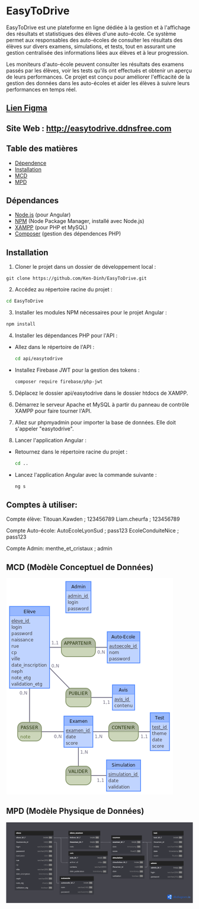 # EasyToDrive

EasyToDrive est une plateforme en ligne dédiée à la gestion et à l'affichage des résultats et statistiques des élèves d'une auto-école. Ce système permet aux responsables des auto-écoles de consulter les résultats des élèves sur divers examens, simulations, et tests, tout en assurant une gestion centralisée des informations liées aux élèves et à leur progression.

Les moniteurs d'auto-école peuvent consulter les résultats des examens passés par les élèves, voir les tests qu'ils ont effectués et obtenir un aperçu de leurs performances. Ce projet est conçu pour améliorer l'efficacité de la gestion des données dans les auto-écoles et aider les élèves à suivre leurs performances en temps réel.
## [Lien Figma](https://www.figma.com/design/91s6pGyuDzWGonWTL4Mm9U/EasyToDrive-Prototype?node-id=151-472&t=ge82BfqJ4LLHHihB-1)
## Site Web : http://easytodrive.ddnsfree.com

## Table des matières

- [Dépendence](#dépendances)
- [Installation](#installation)
- [MCD](#mcd-modèle-conceptuel-de-données)
- [MPD](#mpd-modèle-physique-de-données)

## Dépendances

- [Node.js](https://nodejs.org/) (pour Angular)
- [NPM](https://www.npmjs.com/) (Node Package Manager, installé avec Node.js)
- [XAMPP](https://www.apachefriends.org/index.html) (pour PHP et MySQL)
- [Composer](https://getcomposer.org/) (gestion des dépendences PHP)

## Installation

1. Cloner le projet dans un dossier de développement local :
```
git clone https://github.com/Ken-Dinh/EasyToDrive.git
```

2. Accédez au répertoire racine du projet :
```bash
cd EasyToDrive
```
3. Installer les modules NPM nécessaires pour le projet Angular :
```bash
npm install
```

4. Installer les dépendances PHP pour l'API :
- Allez dans le répertoire de l'API :
    ```bash
    cd api/easytodrive
    ```

- Installez Firebase JWT pour la gestion des tokens :
    ```bash
    composer require firebase/php-jwt
    ```

5. Déplacez le dossier api/easytodrive dans le dossier htdocs de XAMPP.
6. Démarrez le serveur Apache et MySQL à partir du panneau de contrôle XAMPP pour faire tourner l'API.
7. Allez sur phpmyadmin pour importer la base de données. Elle doit s'appeler "easytodrive".

8. Lancer l'application Angular :
- Retournez dans le répertoire racine du projet :
    ```bash
    cd ..
    ```
- Lancez l'application Angular avec la commande suivante :
    ```bash
    ng s
    ```

## Comptes à utiliser:
Compte élève:
Titouan.Kawden ; 123456789
Liam.cheurfa ; 123456789

Compte Auto-école:
AutoEcoleLyonSud ; pass123
EcoleConduiteNice ; pass123

Compte Admin:
menthe_et_cristaux ; admin

## MCD (Modèle Conceptuel de Données)
![image](./resources/EasyToDrive%20MCD.png)

## MPD (Modèle Physique de Données)
![image](./resources/EasyToDrive%20MPD.png)
